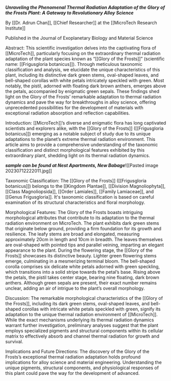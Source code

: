 ***Unraveling the Phenomenal Thermal Radiation Adaptation of the Glory of the Frosts Plant: A Gateway to Revolutionary Alloy Science***

By [[Dr. Adrun Chan]], [[Chief Researcher]] at the [[MicroTech Research Institute]]

Published in the Journal of Exoplanetary Biology and Material Science

Abstract:
This scientific investigation delves into the captivating flora of [[MicroTech]], particularly focusing on the extraordinary thermal radiation adaptation of the plant species known as “[[Glory of the Frosts]]” (scientific name: [[Frigusgloria botanicus]]). Through meticulous taxonomic classification and analysis, we elucidate the unique characteristics of this plant, including its distinctive dark green stems, oval-shaped leaves, and bell-shaped corollas with white petals intricately speckled with green. Most notably, the pistil, adorned with floating dark brown anthers, emerges above the petals, accompanied by enigmatic green sepals. These findings shed light on the Glory of the Frosts’ remarkable adaptation to thermal radiation dynamics and pave the way for breakthroughs in alloy science, offering unprecedented possibilities for the development of materials with exceptional radiation absorption and reflection capabilities.

Introduction:
[[MicroTech]]’s diverse and enigmatic flora has long captivated scientists and explorers alike, with the [[Glory of the Frosts]] ([[Frigusgloria botanicus]]) emerging as a notable subject of study due to its unique adaptations to the planet’s extreme thermal radiation environment. This article aims to provide a comprehensive understanding of the taxonomic classification and distinct morphological features exhibited by this extraordinary plant, shedding light on its thermal radiation dynamics.

***sample can be found at Nest Apartments, New Babage***![[Pasted image 20230712222011.jpg]]

Taxonomic Classification:
The [[Glory of the Frosts]] ([[Frigusgloria botanicus]]) belongs to the [[Kingdom Plantae]], [[Division Magnoliophyta]], [[Class Magnoliopsida]], [[Order Lamiales]], [[Family Lamiaceae]], and [[Genus Frigusgloria]]. It's taxonomic classification is based on careful examination of its structural characteristics and floral morphology.

Morphological Features:
The Glory of the Frosts boasts intriguing morphological attributes that contribute to its adaptation to the thermal radiation environment on MicroTech. The plant exhibits dark green stems that originate below ground, providing a firm foundation for its growth and resilience. The leafy stems are broad and elongated, measuring approximately 20cm in length and 10cm in breadth. The leaves themselves are oval-shaped with pointed tips and parallel veining, imparting an elegant appearance to the plant.
During the flowering stage, the [[Glory of the Frosts]] showcases its distinctive beauty. Lighter green flowering stems emerge, culminating in a mesmerizing terminal bloom. The bell-shaped corolla comprises six delicate white petals adorned with green speckling, which transitions into a solid stripe towards the petal’s base. Rising above the petals, the pistil takes center stage, bearing nine floating, dark brown anthers. Although green sepals are present, their exact number remains unclear, adding an air of intrigue to the plant’s overall morphology.

Discussion:
The remarkable morphological characteristics of the [[Glory of the Frosts]], including its dark green stems, oval-shaped leaves, and bell-shaped corollas with intricate white petals speckled with green, signify its adaptation to the unique thermal radiation environment of [[MicroTech]]. While the exact mechanisms underlying its thermal radiation dynamics warrant further investigation, preliminary analyses suggest that the plant employs specialized pigments and structural components within its cellular matrix to effectively absorb and channel thermal radiation for growth and survival.

Implications and Future Directions:
The discovery of the Glory of the Frosts’s exceptional thermal radiation adaptation holds profound implications for alloy science and material engineering. Understanding the unique pigments, structural components, and physiological responses of this plant could pave the way for the development of advanced.